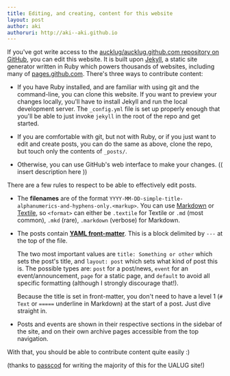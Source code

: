 ```yaml
---
title: Editing, and creating, content for this website
layout: post
author: aki
authoruri: http://aki--aki.github.io
---
```


If you've got write access to the [aucklug/aucklug.github.com repository on GitHub][1], you can edit this website. It is built upon [Jekyll][2], a 
static site generator written in Ruby which powers thousands of websites, including many of [pages.github.com][3]. There's three ways to contribute content:

 - If you have Ruby installed, and are familiar with using git and the command-line, you can clone this website. If you want to preview your changes 
locally, you'll have to install Jekyll and run the local development server. The `_config.yml` file is set up properly enough that you'll be able to 
just invoke `jekyll` in the root of the repo and get started.
 
 - If you are comfortable with git, but not with Ruby, or if you just want to edit and create posts, you can do the same as above, clone the repo, but 
touch only the contents of `_posts/`.
 
 - Otherwise, you can use GitHub's web interface to make your changes. (( insert description here ))


There are a few rules to respect to be able to effectively edit posts.

 - The **filenames** are of the format `YYYY-MM-DD-simple-title-alphanumerics-and-hyphens-only.<markup>`. You can use [Markdown][4] or [Textile][5], 
so `<format>` can either be `.textile` for Textile or `.md` (most common), `.mkd` (rare), `.markdown` (verbose) for Markdown.
 
 - The posts contain **[YAML front-matter][6]**. This is a block delimited by `---` at the top of the file.
   
   The two most important values are `title: Something or other` which sets the post's title, and `layout: post` which sets what kind of post this is. 
The possible types are: `post` for a post/news, `event` for an event/announcement, `page` for a static page, and `default` to avoid all specific 
formatting (although I strongly discourage that!).

   Because the title is set in front-matter, you don't need to have a level 1 (`# Text` or `=====` underline in Markdown) at the start of a post. Just 
dive straight in.

 - Posts and events are shown in their respective sections in the sidebar of the site, and on their own archive pages accessible from the top 
navigation.


With that, you should be able to contribute content quite easily :)

(thanks to [passcod][7] for writing the majority of this for the UALUG site!)

[1]: https://github.com/aucklug/aucklug.github.com
[2]: http://jekyllrb.com
[3]: https://pages.github.com
[4]: http://daringfireball.net/projects/markdown
[5]: http://textile.thresholdstate.com/
[6]: https://github.com/mojombo/jekyll/wiki/YAML-Front-Matter
[7]: https://github.com/passcod
